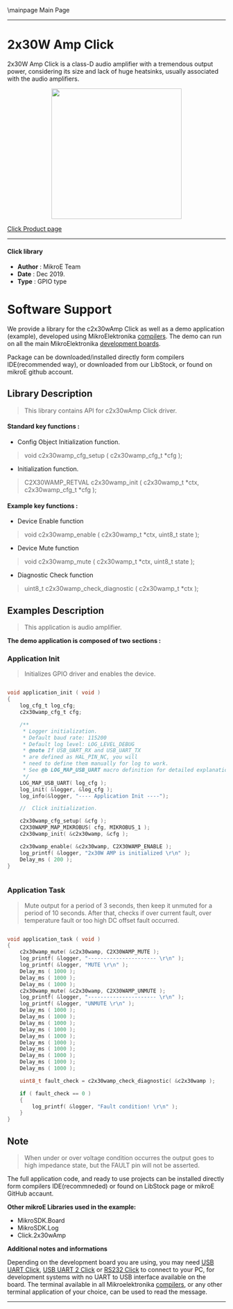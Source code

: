 \mainpage Main Page
 
 
---
# 2x30W Amp Click

2x30W Amp Click is a class-D audio amplifier with a tremendous output power, considering its size and lack of huge heatsinks, usually associated with the audio amplifiers. 

<p align="center">
  <img src="https://download.mikroe.com/images/click_for_ide/2x30wamp_click.png" height=300px>
</p>

[Click Product page](https://www.mikroe.com/2x30w-amp-click)

---


#### Click library 

- **Author**        : MikroE Team
- **Date**          : Dec 2019.
- **Type**          : GPIO type


# Software Support

We provide a library for the c2x30wAmp Click 
as well as a demo application (example), developed using MikroElektronika 
[compilers](https://shop.mikroe.com/compilers). 
The demo can run on all the main MikroElektronika [development boards](https://shop.mikroe.com/development-boards).

Package can be downloaded/installed directly form compilers IDE(recommended way), or downloaded from our LibStock, or found on mikroE github account. 

## Library Description

> This library contains API for c2x30wAmp Click driver.

#### Standard key functions :

- Config Object Initialization function.
> void c2x30wamp_cfg_setup ( c2x30wamp_cfg_t *cfg ); 
 
- Initialization function.
> C2X30WAMP_RETVAL c2x30wamp_init ( c2x30wamp_t *ctx, c2x30wamp_cfg_t *cfg );

#### Example key functions :

- Device Enable function
> void c2x30wamp_enable ( c2x30wamp_t *ctx, uint8_t state );
 
- Device Mute function
> void c2x30wamp_mute ( c2x30wamp_t *ctx, uint8_t state );

- Diagnostic Check function
> uint8_t c2x30wamp_check_diagnostic ( c2x30wamp_t *ctx );

## Examples Description

> This application is audio amplifier.

**The demo application is composed of two sections :**

### Application Init 

> Initializes GPIO driver and enables the device.

```c

void application_init ( void )
{
    log_cfg_t log_cfg;
    c2x30wamp_cfg_t cfg;

    /** 
     * Logger initialization.
     * Default baud rate: 115200
     * Default log level: LOG_LEVEL_DEBUG
     * @note If USB_UART_RX and USB_UART_TX 
     * are defined as HAL_PIN_NC, you will 
     * need to define them manually for log to work. 
     * See @b LOG_MAP_USB_UART macro definition for detailed explanation.
     */
    LOG_MAP_USB_UART( log_cfg );
    log_init( &logger, &log_cfg );
    log_info(&logger, "---- Application Init ----");

    //  Click initialization.

    c2x30wamp_cfg_setup( &cfg );
    C2X30WAMP_MAP_MIKROBUS( cfg, MIKROBUS_1 );
    c2x30wamp_init( &c2x30wamp, &cfg );

    c2x30wamp_enable( &c2x30wamp, C2X30WAMP_ENABLE );
    log_printf( &logger, "2x30W AMP is initialized \r\n" );
    Delay_ms ( 200 );
}
  
```

### Application Task

> Mute output for a period of 3 seconds, then keep it unmuted for a period of 10 seconds. 
> After that, checks if over current fault, over temperature fault or too high DC offset fault occurred.

```c

void application_task ( void )
{
    c2x30wamp_mute( &c2x30wamp, C2X30WAMP_MUTE );
    log_printf( &logger, "---------------------- \r\n" );
    log_printf( &logger, "MUTE \r\n" );
    Delay_ms ( 1000 );
    Delay_ms ( 1000 );
    Delay_ms ( 1000 );
    c2x30wamp_mute( &c2x30wamp, C2X30WAMP_UNMUTE );
    log_printf( &logger, "---------------------- \r\n" );
    log_printf( &logger, "UNMUTE \r\n" );
    Delay_ms ( 1000 );
    Delay_ms ( 1000 );
    Delay_ms ( 1000 );
    Delay_ms ( 1000 );
    Delay_ms ( 1000 );
    Delay_ms ( 1000 );
    Delay_ms ( 1000 );
    Delay_ms ( 1000 );
    Delay_ms ( 1000 );
    Delay_ms ( 1000 );

    uint8_t fault_check = c2x30wamp_check_diagnostic( &c2x30wamp );

    if ( fault_check == 0 )
    {
        log_printf( &logger, "Fault condition! \r\n" );
    }
} 

```

## Note

> When under or over voltage condition occurres the output goes to high impedance state,
> but the FAULT pin will not be asserted.

The full application code, and ready to use projects can be  installed directly form compilers IDE(recommneded) or found on LibStock page or mikroE GitHub accaunt.

**Other mikroE Libraries used in the example:** 

- MikroSDK.Board
- MikroSDK.Log
- Click.2x30wAmp

**Additional notes and informations**

Depending on the development board you are using, you may need 
[USB UART Click](https://shop.mikroe.com/usb-uart-click), 
[USB UART 2 Click](https://shop.mikroe.com/usb-uart-2-click) or 
[RS232 Click](https://shop.mikroe.com/rs232-click) to connect to your PC, for 
development systems with no UART to USB interface available on the board. The 
terminal available in all Mikroelektronika 
[compilers](https://shop.mikroe.com/compilers), or any other terminal application 
of your choice, can be used to read the message.



---
